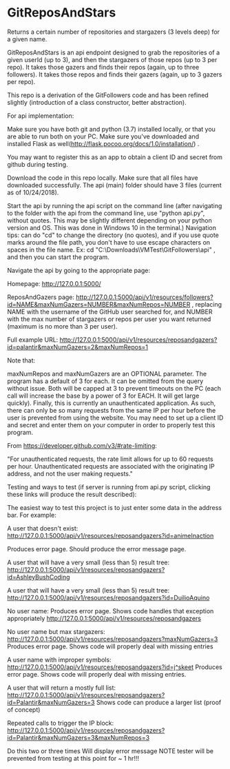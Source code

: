 # GitReposAndStars
Returns a certain number of repositories and stargazers (3 levels deep) for a given name.

GitReposAndStars is an api endpoint designed to grab the repositories of a given userId (up to 3), and then the stargazers of those repos (up to 3 per repo). It takes those gazers and finds their repos (again, up to three followers). It takes those repos and finds their gazers (again, up to 3 gazers per repo).

This repo is a derivation of the GitFollowers code and has been refined slightly (introduction of a class constructor, better abstraction).

For api implementation:

Make sure you have both git and python (3.7) installed locally, or that you are able to run both on your PC. Make sure you've downloaded and installed Flask as well(http://flask.pocoo.org/docs/1.0/installation/) .

You may want to register this as an app to obtain a client ID and secret from github during testing.

Download the code in this repo locally. Make sure that all files have downloaded successfully. The api (main) folder should have 3 files (current as of 10/24/2018).

Start the api by running the api script on the command line (after navigating to the folder with the api from the command line, use "python api.py", without quotes. This may be slightly different depending on your python version and OS. This was done in Windows 10 in the terminal.) Navigation tips: can do "cd" to change the directory (no quotes), and if you use quote marks around the file path, you don't have to use escape characters on spaces in the file name. Ex: cd "C:\Downloads\VMTest\GitFollowers\api" , and then you can start the program.

Navigate the api by going to the appropriate page:

Homepage: http://127.0.0.1:5000/

ReposAndGazers page: http://127.0.0.1:5000/api/v1/resources/followers?id=NAME&maxNumGazers=NUMBER&maxNumRepos=NUMBER ,
replacing NAME with the username of the GitHub user searched for, and NUMBER with the max number of stargazers or repos per user you want returned (maximum is no more than 3 per user). 

Full example URL: http://127.0.0.1:5000/api/v1/resources/reposandgazers?id=palantir&maxNumGazers=2&maxNumRepos=1

Note that:

maxNumRepos and maxNumGazers are an OPTIONAL parameter. The program has a default of 3 for each. It can be omitted from the query without issue.
Both will be capped at 3 to prevent timeouts on the PC (each call will increase the base by a power of 3 for EACH. It will get large quickly).
Finally, this is currently an unauthenticated application. As such, there can only be so many requests from the same IP per hour before the user is prevented from using the website. You may need to set up a client ID and secret and enter them on your computer in order to properly test this program.

From https://developer.github.com/v3/#rate-limiting:

"For unauthenticated requests, the rate limit allows for up to 60 requests per hour. Unauthenticated requests are associated with the originating IP address, and not the user making requests."

Testing and ways to test (if server is running from api.py script, clicking these links will produce the result described):

The easiest way to test this project is to just enter some data in the address bar. For example:

A user that doesn't exist: http://127.0.0.1:5000/api/v1/resources/reposandgazers?id=animeInaction

Produces error page.
Should produce the error message page.


A user that will have a very small (less than 5) result tree: http://127.0.0.1:5000/api/v1/resources/reposandgazers?id=AshleyBushCoding


A user that will have a very small (less than 5) result tree: http://127.0.0.1:5000/api/v1/resources/reposandgazers?id=DuilioAquino


No user name: 
Produces error page.
Shows code handles that exception appropriately
http://127.0.0.1:5000/api/v1/resources/reposandgazers


No user name but max stargazers: http://127.0.0.1:5000/api/v1/resources/reposandgazers?maxNumGazers=3
Produces error page.
Shows code will properly deal with missing entries


A user name with improper symbols: http://127.0.0.1:5000/api/v1/resources/reposandgazers?id=j^skeet
Produces error page.
Shows code will properly deal with missing entries.

A user that will return a mostly full list:
http://127.0.0.1:5000/api/v1/resources/reposandgazers?id=Palantir&maxNumGazers=3
Shows code can produce a larger list (proof of concept)

Repeated calls to trigger the IP block: 
http://127.0.0.1:5000/api/v1/resources/reposandgazers?id=Palantir&maxNumGazers=3&maxNumRepos=3

Do this two or three times
Will display error message
NOTE tester will be prevented from testing at this point for ~ 1 hr!!!

